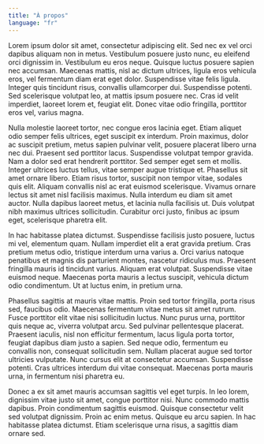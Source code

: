 ```yaml
---
title: "À propos"
language: "fr"
---
```


Lorem ipsum dolor sit amet, consectetur adipiscing elit. Sed nec ex vel orci dapibus aliquam non in metus. Vestibulum posuere justo nunc, eu eleifend orci dignissim in. Vestibulum eu eros neque. Quisque luctus posuere sapien nec accumsan. Maecenas mattis, nisl ac dictum ultrices, ligula eros vehicula eros, vel fermentum diam erat eget dolor. Suspendisse vitae felis ligula. Integer quis tincidunt risus, convallis ullamcorper dui. Suspendisse potenti. Sed scelerisque volutpat leo, at mattis ipsum posuere nec. Cras id velit imperdiet, laoreet lorem et, feugiat elit. Donec vitae odio fringilla, porttitor eros vel, varius magna.

Nulla molestie laoreet tortor, nec congue eros lacinia eget. Etiam aliquet odio semper felis ultrices, eget suscipit ex interdum. Proin maximus, dolor ac suscipit pretium, metus sapien pulvinar velit, posuere placerat libero urna nec dui. Praesent sed porttitor lacus. Suspendisse volutpat tempor gravida. Nam a dolor sed erat hendrerit porttitor. Sed semper eget sem et mollis. Integer ultrices luctus tellus, vitae semper augue tristique et. Phasellus sit amet ornare libero. Etiam risus tortor, suscipit non tempor vitae, sodales quis elit. Aliquam convallis nisl ac erat euismod scelerisque. Vivamus ornare lectus sit amet nisl facilisis maximus. Nulla interdum eu diam sit amet auctor. Nulla dapibus laoreet metus, et lacinia nulla facilisis ut. Duis volutpat nibh maximus ultrices sollicitudin. Curabitur orci justo, finibus ac ipsum eget, scelerisque pharetra elit.

In hac habitasse platea dictumst. Suspendisse facilisis justo posuere, luctus mi vel, elementum quam. Nullam imperdiet elit a erat gravida pretium. Cras pretium metus odio, tristique interdum urna varius a. Orci varius natoque penatibus et magnis dis parturient montes, nascetur ridiculus mus. Praesent fringilla mauris id tincidunt varius. Aliquam erat volutpat. Suspendisse vitae euismod neque. Maecenas porta mauris a lectus suscipit, vehicula dictum odio condimentum. Ut at luctus enim, in pretium urna.

Phasellus sagittis at mauris vitae mattis. Proin sed tortor fringilla, porta risus sed, faucibus odio. Maecenas fermentum vitae metus sit amet rutrum. Fusce porttitor elit vitae nisi sollicitudin luctus. Nunc purus urna, porttitor quis neque ac, viverra volutpat arcu. Sed pulvinar pellentesque placerat. Praesent iaculis, nisl non efficitur fermentum, lacus ligula porta tortor, feugiat dapibus diam justo a sapien. Sed neque odio, fermentum eu convallis non, consequat sollicitudin sem. Nullam placerat augue sed tortor ultricies vulputate. Nunc cursus elit at consectetur accumsan. Suspendisse potenti. Cras ultrices interdum dui vitae consequat. Maecenas porta mauris urna, in fermentum nisi pharetra eu.

Donec a ex sit amet mauris accumsan sagittis vel eget turpis. In leo lorem, dignissim vitae justo sit amet, congue porttitor nisi. Nunc commodo mattis dapibus. Proin condimentum sagittis euismod. Quisque consectetur velit sed volutpat dignissim. Proin ac enim metus. Quisque eu arcu sapien. In hac habitasse platea dictumst. Etiam scelerisque urna risus, a sagittis diam ornare sed. 